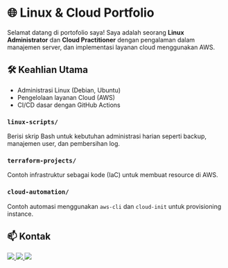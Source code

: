 # 🌐 Linux & Cloud Portfolio

Selamat datang di portofolio saya! Saya adalah seorang **Linux Administrator** dan **Cloud Practitioner** dengan pengalaman dalam manajemen server, dan implementasi layanan cloud menggunakan AWS.

## 🛠️ Keahlian Utama

- Administrasi Linux (Debian, Ubuntu)
- Pengelolaan layanan Cloud (AWS)
- CI/CD dasar dengan GitHub Actions
  
### `linux-scripts/`
Berisi skrip Bash untuk kebutuhan administrasi harian seperti backup, manajemen user, dan pembersihan log.

### `terraform-projects/`
Contoh infrastruktur sebagai kode (IaC) untuk membuat resource di AWS.

### `cloud-automation/`
Contoh automasi menggunakan `aws-cli` dan `cloud-init` untuk provisioning instance.

## 📫 Kontak

<a href="https://linkedin.com/in/muhammad-rifqi-aflah" target="_blank">
  <img src="https://img.shields.io/badge/LinkedIn-Connect-blue?logo=linkedin" />
</a>
<a href="https://instagram.com/muhaiqi" target="_blank">
  <img src="https://img.shields.io/badge/Instagram-Follow-critical?logo=instagram" />
</a>
<a href="mailto:muhamadrifqiaflah2008@gmail.com" target="_blank">
  <img src="https://img.shields.io/badge/Email-Send-green?logo=gmail" />
</a>
